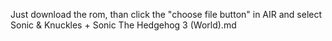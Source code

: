 Just download the rom, than click the "choose file button" in AIR and select Sonic & Knuckles + Sonic The Hedgehog 3 (World).md
